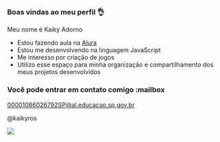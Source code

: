 ### Boas vindas ao meu perfil 👌

Meu nome é Kaiky Adorno

- Estou fazendo aula na [Alura](https://www.alura.com.br)
- Estou me desenvolvendo na linguagem JavaScript
- Me interesso por criação de jogos
- Utilizo esse espaço para minha organização e compartilhamento dos meus projetos desenvolvidos

### Você pode entrar em contato comigo :mailbox

00001086026792SP@al.educacao.sp.gov.br

@kaikyros

![](https://media1.tenor.com/m/ymNwrOkZ3u4AAAAC/kenjaku-suguru-geto.gif)
